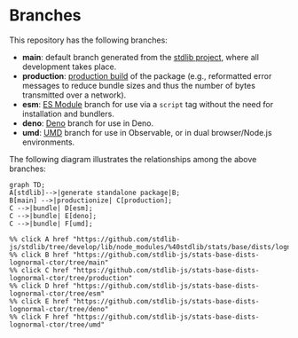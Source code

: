 <!--

@license Apache-2.0

Copyright (c) 2022 The Stdlib Authors.

Licensed under the Apache License, Version 2.0 (the "License");
you may not use this file except in compliance with the License.
You may obtain a copy of the License at

    http://www.apache.org/licenses/LICENSE-2.0

Unless required by applicable law or agreed to in writing, software
distributed under the License is distributed on an "AS IS" BASIS,
WITHOUT WARRANTIES OR CONDITIONS OF ANY KIND, either express or implied.
See the License for the specific language governing permissions and
limitations under the License.

-->

# Branches

This repository has the following branches:

-   **main**: default branch generated from the [stdlib project][stdlib-url], where all development takes place.
-   **production**: [production build][production-url] of the package (e.g., reformatted error messages to reduce bundle sizes and thus the number of bytes transmitted over a network).
-   **esm**: [ES Module][esm-url] branch for use via a `script` tag without the need for installation and bundlers.
-   **deno**: [Deno][deno-url] branch for use in Deno.
-   **umd**: [UMD][umd-url] branch for use in Observable, or in dual browser/Node.js environments.

The following diagram illustrates the relationships among the above branches:

```mermaid
graph TD;
A[stdlib]-->|generate standalone package|B;
B[main] -->|productionize| C[production];
C -->|bundle| D[esm];
C -->|bundle| E[deno];
C -->|bundle| F[umd];

%% click A href "https://github.com/stdlib-js/stdlib/tree/develop/lib/node_modules/%40stdlib/stats/base/dists/lognormal/ctor"
%% click B href "https://github.com/stdlib-js/stats-base-dists-lognormal-ctor/tree/main"
%% click C href "https://github.com/stdlib-js/stats-base-dists-lognormal-ctor/tree/production"
%% click D href "https://github.com/stdlib-js/stats-base-dists-lognormal-ctor/tree/esm"
%% click E href "https://github.com/stdlib-js/stats-base-dists-lognormal-ctor/tree/deno"
%% click F href "https://github.com/stdlib-js/stats-base-dists-lognormal-ctor/tree/umd"
```

[stdlib-url]: https://github.com/stdlib-js/stdlib/tree/develop/lib/node_modules/%40stdlib/stats/base/dists/lognormal/ctor
[production-url]: https://github.com/stdlib-js/stats-base-dists-lognormal-ctor/tree/production
[deno-url]: https://github.com/stdlib-js/stats-base-dists-lognormal-ctor/tree/deno
[umd-url]: https://github.com/stdlib-js/stats-base-dists-lognormal-ctor/tree/umd
[esm-url]: https://github.com/stdlib-js/stats-base-dists-lognormal-ctor/tree/esm